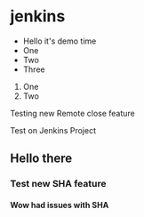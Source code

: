 jenkins
=======

* Hello it's demo time
* One
* Two
* Three

1. One
2. Two

Testing new Remote close feature


Test on Jenkins Project

## Hello there

### Test new SHA feature
#### Wow had issues with SHA

